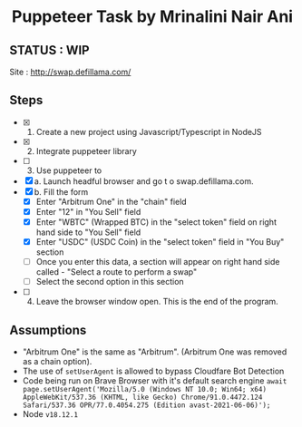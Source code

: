 # **<div align="center">Puppeteer Task by Mrinalini Nair Ani</div>**  

## STATUS : WIP
Site : http://swap.defillama.com/

## Steps 
- [x] 1. Create a new project using Javascript/Typescript in NodeJS
- [x] 2. Integrate puppeteer library
- [ ] 3. Use puppeteer to
- [x] a. Launch headful browser and go t o swap.defillama.com.
- [x] b. Fill the form
  - [x] Enter "Arbitrum One" in the "chain" field
  - [x] Enter "12" in "You Sell" field
  - [x] Enter "WBTC" (Wrapped BTC) in the "select token" field on right hand side to "You Sell" field
  - [x] Enter "USDC" (USDC Coin) in the "select token" field in "You Buy" section
  - [ ] Once you enter this data, a section will appear on right hand side called - "Select a route to perform a swap"
  - [ ] Select the second option in this section
- [ ] 4. Leave the browser window open. This is the end of the program.

## Assumptions
- "Arbitrum One" is the same as "Arbitrum". (Arbitrum One was removed as a chain option).
- The use of `setUserAgent` is allowed to bypass Cloudfare Bot Detection
- Code being run on Brave Browser with it's default search engine
     `await page.setUserAgent('Mozilla/5.0 (Windows NT 10.0; Win64; x64) AppleWebKit/537.36 (KHTML, like Gecko) Chrome/91.0.4472.124 Safari/537.36 OPR/77.0.4054.275 (Edition avast-2021-06-06)');` 
- Node `v18.12.1`

